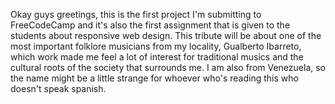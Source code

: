 Okay guys greetings, this is the first project I'm submitting to FreeCodeCamp and it's also the first assignment that is given to the students about responsive web design. This tribute will be about one of the most important folklore musicians from my locality, Gualberto Ibarreto, which work made me feel a lot of interest for traditional musics and the cultural roots of the society that surrounds me. 
I am also from Venezuela, so the name might be a little strange for whoever who's reading this who doesn't speak spanish.